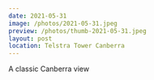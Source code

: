 ```yaml
---
date: 2021-05-31
image: /photos/2021-05-31.jpeg
preview: /photos/thumb-2021-05-31.jpeg
layout: post
location: Telstra Tower Canberra
---
```


A classic Canberra view
